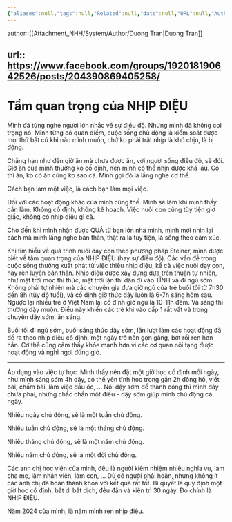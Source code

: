 ```yaml
---
{"aliases":null,"tags":null,"Related":null,"date":null,"URL":null,"Author":"Duong Tran","dg-publish":true,"permalink":"/People/Tầm quan trọng của NHỊP ĐIỆU/","dgPassFrontmatter":true,"noteIcon":"2","created":"2023-12-25T17:43:26.713+07:00","updated":"2023-12-27T13:31:56.000+07:00"}
---
```


author::[[Attachment_NHH/System/Author/Duong Tran\|Duong Tran]]  
 
url::  https://www.facebook.com/groups/192018190642526/posts/204390869405258/
---
# Tầm quan trọng của NHỊP ĐIỆU


Mình đã từng nghe người lớn nhắc về sự điều độ. Nhưng mình đã không coi trọng nó. Mình từng có quan điểm, cuộc sống chủ động là kiểm soát được mọi thứ bất cứ khi nào mình muốn, chứ ko phải trật nhịp là khó chịu, là bị động.

Chẳng hạn như đến giờ ăn mà chưa được ăn, với người sống điều độ, sẽ đói. Giờ ăn của mình thường ko cố định, nên mình có thể nhịn được khá lâu. Có thì ăn, ko có ăn cũng ko sao cả. Mình gọi đó là lắng nghe cơ thể.

Cách bạn làm một việc, là cách bạn làm mọi việc.

Đối với các hoạt động khác của mình cũng thế. Mình sẽ làm khi mình thấy cần làm. Không cố định, không kế hoạch. Việc nuôi con cũng tùy tiện giờ giấc, không có nhịp điệu gì cả.

Cho đến khi mình nhận được QUẢ từ bạn lớn nhà mình, mình mới nhìn lại cách mà mình lắng nghe bản thân, thật ra là tùy tiện, là sống theo cảm xúc.

Khi tìm hiểu về quá trình nuôi dạy con theo phương pháp Steiner, mình được biết về tầm quan trọng của NHỊP ĐIỆU (hay sự điều độ). Các vấn đề trong cuộc sống thường xuất phát từ việc thiếu nhịp điệu, kể cả việc nuôi dạy con, hay rèn luyện bản thân. Nhịp điệu được xây dựng dựa trên thuận tự nhiên, như mặt trời mọc thì thức, mặt trời lặn thì dần đi vào TĨNH và đi ngủ sớm. Không phải tự nhiên mà các chuyên gia đưa giờ ngủ của trẻ buổi tối từ 7h30 đến 8h (tùy độ tuổi), và cố định giờ thức dậy luôn là 6-7h sáng hôm sau. Ngược lại nhiều trẻ ở Việt Nam lại cố định giờ ngủ là 10-11h đêm. Và sáng thì thường dậy muộn. Điều này khiến các trẻ khi vào cấp 1 rất vất vả trong chuyện dậy sớm, ăn sáng.

Buổi tối đi ngủ sớm, buổi sáng thức dậy sớm, lần lượt làm các hoạt động đã đề ra theo nhịp điệu cố định, một ngày trở nên gọn gàng, bớt rối ren hơn hẳn. Cơ thể cũng cảm thấy khỏe mạnh hơn vì các cơ quan nội tạng được hoạt động và nghỉ ngơi đúng giờ.

---

Áp dụng vào việc tự học. Mình thấy nên đặt một giờ học cố định mỗi ngày, như mình sáng sớm 4h dậy, có thể yên tĩnh học trong gần 2h đồng hồ, viết bài, chấm bài, làm việc đầu óc, ... Nói dậy sớm để thành công thì mình đây chưa phải, nhưng chắc chắn một điều - dậy sớm giúp mình chủ động cả ngày.

Nhiều ngày chủ động, sẽ là một tuần chủ động.

Nhiều tuần chủ động, sẽ là một tháng chủ động.

Nhiều tháng chủ động, sẽ là một năm chủ động.

Nhiều năm chủ động, sẽ là một đời chủ động.

Các anh chị học viên của mình, đều là người kiêm nhiệm nhiều nghĩa vụ, làm cha mẹ, làm nhân viên, làm con, ... Dù có người phải hoãn, nhưng không ít các anh chị đã hoàn thành khóa với kết quả rất tốt. Bí quyết là quy định một giờ học cố định, bất di bất dịch, đều đặn và kiên trì 30 ngày. Đó chính là NHỊP ĐIỆU.

Năm 2024 của mình, là năm mình rèn nhịp điệu.